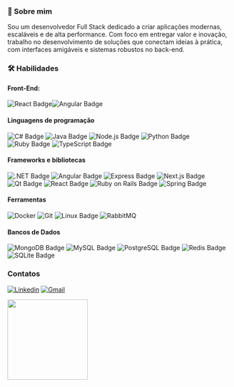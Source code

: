 ### 🌟 Sobre mim

Sou um desenvolvedor Full Stack dedicado a criar aplicações modernas, escaláveis e de alta performance. Com foco em entregar valor e inovação, trabalho no desenvolvimento de soluções que conectam ideias à prática, com interfaces amigáveis e sistemas robustos no back-end.

### 🛠️ Habilidades

#### Front-End:

![React Badge](https://img.shields.io/badge/React-61DAFB?logo=react&logoColor=000&style=for-the-badge)![Angular Badge](https://img.shields.io/badge/Angular-0F0F11?logo=angular&logoColor=fff&style=for-the-badge)

#### Linguagens de programação

![C# Badge](https://img.shields.io/badge/c%23-%23239120.svg?style=for-the-badge&logo=csharp&logoColor=white)
![Java Badge](https://img.shields.io/badge/java-%23ED8B00.svg?style=for-the-badge&logo=openjdk&logoColor=white)
![Node.js Badge](https://img.shields.io/badge/Node.js-5FA04E?logo=nodedotjs&logoColor=fff&style=for-the-badge)
![Python Badge](https://img.shields.io/badge/Python-3776AB?logo=python&logoColor=fff&style=for-the-badge)
![Ruby Badge](https://img.shields.io/badge/Ruby-CC342D?logo=ruby&logoColor=fff&style=for-the-badge)
![TypeScript Badge](https://img.shields.io/badge/TypeScript-3178C6?logo=typescript&logoColor=fff&style=for-the-badge)

#### Frameworks e bibliotecas

![.NET Badge](https://img.shields.io/badge/.NET-512BD4?logo=dotnet&logoColor=fff&style=for-the-badge)
![Angular Badge](https://img.shields.io/badge/Angular-0F0F11?logo=angular&logoColor=fff&style=for-the-badge)
![Express Badge](https://img.shields.io/badge/Express-000?logo=express&logoColor=fff&style=for-the-badge)
![Next.js Badge](https://img.shields.io/badge/Next.js-000?logo=nextdotjs&logoColor=fff&style=for-the-badge)
![Qt Badge](https://img.shields.io/badge/Qt-41CD52?logo=qt&logoColor=fff&style=for-the-badge)
![React Badge](https://img.shields.io/badge/React-61DAFB?logo=react&logoColor=000&style=for-the-badge)
![Ruby on Rails Badge](https://img.shields.io/badge/Ruby%20on%20Rails-D30001?logo=rubyonrails&logoColor=fff&style=for-the-badge)
![Spring Badge](https://img.shields.io/badge/Spring-6DB33F?logo=spring&logoColor=fff&style=for-the-badge)

#### Ferramentas

![Docker](https://img.shields.io/badge/docker-%230db7ed.svg?style=for-the-badge&logo=docker&logoColor=white)
![Git](https://img.shields.io/badge/git-%23F05033.svg?style=for-the-badge&logo=git&logoColor=white)
![Linux Badge](https://img.shields.io/badge/Linux-FCC624?logo=linux&logoColor=000&style=for-the-badge)
![RabbitMQ](https://img.shields.io/badge/Rabbitmq-FF6600?style=for-the-badge&logo=rabbitmq&logoColor=white)

#### Bancos de Dados

![MongoDB Badge](https://img.shields.io/badge/MongoDB-47A248?logo=mongodb&logoColor=fff&style=for-the-badge)
![MySQL Badge](https://img.shields.io/badge/MySQL-4479A1?logo=mysql&logoColor=fff&style=for-the-badge)
![PostgreSQL Badge](https://img.shields.io/badge/PostgreSQL-4169E1?logo=postgresql&logoColor=fff&style=for-the-badge)
![Redis Badge](https://img.shields.io/badge/Redis-FF4438?logo=redis&logoColor=fff&style=for-the-badge)
![SQLite Badge](https://img.shields.io/badge/SQLite-003B57?logo=sqlite&logoColor=fff&style=for-the-badge)

### Contatos

[![Linkedin](https://img.shields.io/badge/linkedin-%230077B5.svg?style=for-the-badge&logo=linkedin&logoColor=white)](linkedin.com/in/luismiguelreis)
[![Gmail](https://img.shields.io/badge/Gmail-D14836?style=for-the-badge&logo=gmail&logoColor=white)](mailto:oluismrs@gmail.com)

<a href="https://github.com/oluwis">
  <img height="180em" src="https://github-readme-stats.vercel.app/api?username=oluwis&theme=dracula&show_icons=true" />
</a>

